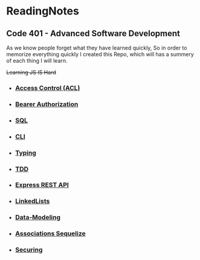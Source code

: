 # ReadingNotes
## Code 401 - Advanced Software Development

As we know people forget what they have learned quickly, So in order to memorize everything quickly I created this Repo, which will has a summery of each thing I will learn.

~~Learning JS IS Hard~~
- ### [Access Control (ACL) ](./notedNew/Access%20Control%20(ACL)/)
- ### [Bearer Authorization ](./notedNew/Bearer%20Authorization/Bearer%20Authorization.md) 
- ### [SQL ](./notedNew/IntroductionToSQL/IntroductionToSQL.md) <br> 
- ### [CLI ](./notedNew/Commands/CommandLines.md)
- ### [Typing ](./notedNew/TypingPractice/typingPractice.md)
- ### [TDD ](./notedNew/TDD/TDD.md)
- ### [Express REST API ](./notedNew/Express%20REST%20API/README.MD)
- ### [LinkedLists ](./notedNew/LinkedLists/LinkedLists.md)
- ### [Data-Modeling ](./notedNew/Data-Modeling/README.md)
- ### [Associations Sequelize ](./notedNew/Associations/Associations.md)

- ### [Securing ](./notedNew/Securing%20Passwords/)